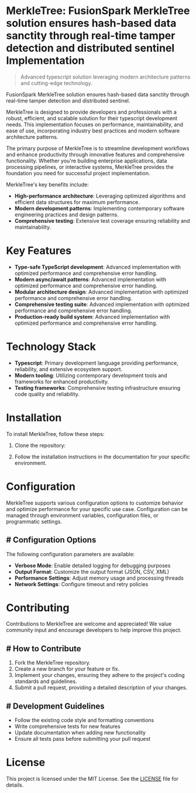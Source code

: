<!-- fallback_MerkleTree_20250802235005_62954 -->

# MerkleTree: FusionSpark MerkleTree solution ensures hash-based data sanctity through real-time tamper detection and distributed sentinel Implementation
> Advanced typescript solution leveraging modern architecture patterns and cutting-edge technology.

FusionSpark MerkleTree solution ensures hash-based data sanctity through real-time tamper detection and distributed sentinel.

MerkleTree is designed to provide developers and professionals with a robust, efficient, and scalable solution for their typescript development needs. This implementation focuses on performance, maintainability, and ease of use, incorporating industry best practices and modern software architecture patterns.

The primary purpose of MerkleTree is to streamline development workflows and enhance productivity through innovative features and comprehensive functionality. Whether you're building enterprise applications, data processing pipelines, or interactive systems, MerkleTree provides the foundation you need for successful project implementation.

MerkleTree's key benefits include:

* **High-performance architecture**: Leveraging optimized algorithms and efficient data structures for maximum performance.
* **Modern development patterns**: Implementing contemporary software engineering practices and design patterns.
* **Comprehensive testing**: Extensive test coverage ensuring reliability and maintainability.

# Key Features

* **Type-safe TypeScript development**: Advanced implementation with optimized performance and comprehensive error handling.
* **Modern async/await patterns**: Advanced implementation with optimized performance and comprehensive error handling.
* **Modular architecture design**: Advanced implementation with optimized performance and comprehensive error handling.
* **Comprehensive testing suite**: Advanced implementation with optimized performance and comprehensive error handling.
* **Production-ready build system**: Advanced implementation with optimized performance and comprehensive error handling.

# Technology Stack

* **Typescript**: Primary development language providing performance, reliability, and extensive ecosystem support.
* **Modern tooling**: Utilizing contemporary development tools and frameworks for enhanced productivity.
* **Testing frameworks**: Comprehensive testing infrastructure ensuring code quality and reliability.

# Installation

To install MerkleTree, follow these steps:

1. Clone the repository:


2. Follow the installation instructions in the documentation for your specific environment.

# Configuration

MerkleTree supports various configuration options to customize behavior and optimize performance for your specific use case. Configuration can be managed through environment variables, configuration files, or programmatic settings.

## # Configuration Options

The following configuration parameters are available:

* **Verbose Mode**: Enable detailed logging for debugging purposes
* **Output Format**: Customize the output format (JSON, CSV, XML)
* **Performance Settings**: Adjust memory usage and processing threads
* **Network Settings**: Configure timeout and retry policies

# Contributing

Contributions to MerkleTree are welcome and appreciated! We value community input and encourage developers to help improve this project.

## # How to Contribute

1. Fork the MerkleTree repository.
2. Create a new branch for your feature or fix.
3. Implement your changes, ensuring they adhere to the project's coding standards and guidelines.
4. Submit a pull request, providing a detailed description of your changes.

## # Development Guidelines

* Follow the existing code style and formatting conventions
* Write comprehensive tests for new features
* Update documentation when adding new functionality
* Ensure all tests pass before submitting your pull request

# License

This project is licensed under the MIT License. See the [LICENSE](https://github.com/ludo53/MerkleTree/blob/main/LICENSE) file for details.
